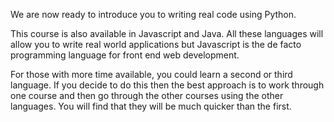 We are now ready to introduce you to writing real code using Python. 

This course is also available in Javascript and Java. All these languages will allow you to write real world applications but Javascript is the de facto programming language for front end web development.

For those with more time available, you could learn a second or third language. If you decide to do this then the best approach is to work through one course and then go through the other courses using the other languages. You will find that they will be much quicker than the first.